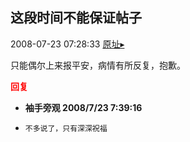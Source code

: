 ## 这段时间不能保证帖子
2008-07-23 07:28:33
[原址▸](http://www.fxgan.com/chan_time/2008_07_12/1058.htm)


只能偶尔上来报平安，病情有所反复，抱歉。




<font color='red'>**回复**</font>


- **袖手旁观 2008/7/23 7:39:16**
- ```
  不多说了，只有深深祝福
  ```
